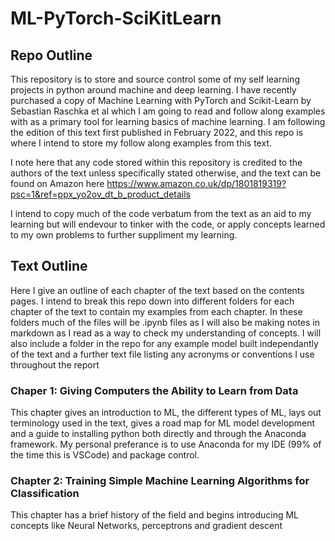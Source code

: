 # ML-PyTorch-SciKitLearn

## Repo Outline

This repository is to store and source control some of my self learning projects in python around machine and deep learning. I have recently purchased a copy of Machine Learning with PyTorch and Scikit-Learn by Sebastian Raschka et al which I am going to read and follow along examples with as a primary tool for learning basics of machine learning. I am following the edition of this text first published in February 2022, and this repo is where I intend to store my follow along examples from this text. 

I note here that any code stored within this repository is credited to the authors of the text unless specifically stated otherwise, and the text can be found on Amazon here https://www.amazon.co.uk/dp/1801819319?psc=1&ref=ppx_yo2ov_dt_b_product_details

I intend to copy much of the code verbatum from the text as an aid to my learning but will endevour to tinker with the code, or apply concepts learned to my own problems to further suppliment my learning.

## Text Outline

Here I give an outline of each chapter of the text based on the contents pages. I intend to break this repo down into different folders for each chapter of the text to contain my examples from each chapter. In these folders much of the files will be .ipynb files as I will also be making notes in markdown as I read as a way to check my understanding of concepts. I will also include a folder in the repo for any example model built independantly of the text and a further text file listing any acronyms or conventions I use throughout the report

### Chaper 1: Giving Computers the Ability to Learn from Data

This chapter gives an introduction to ML, the different types of ML, lays out terminology used in the text, gives a road map for ML model development and a guide to installing python both directly and through the Anaconda framework. My personal preferance is to use Anaconda for my IDE (99% of the time this is VSCode) and package control.

### Chapter 2: Training Simple Machine Learning Algorithms for Classification

This chapter has a brief history of the field and begins introducing ML concepts like Neural Networks, perceptrons and gradient descent

